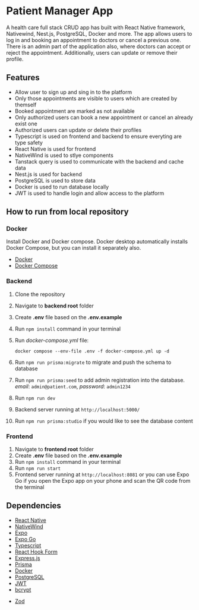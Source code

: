 # **Patient Manager App**

A health care full stack CRUD app has built with React Native framework, Nativewind, Nest.js, PostgreSQL, Docker and more. The app allows users to log in and booking an appointment to doctors or cancel a previous one. There is an admin part of the application also, where doctors can accept or reject the appointment. Additionally, users can update or remove their profile.

<!--
### Login:
- **Admin**:
   - email: admin@patient.com
   - password: admin1234
- **User**:
   - email: test@example.com
   - password: 1234

### Demo video: [Link](https://github.com/ev0clu/patient-manager/blob/main/demo.mp4)
-->

## Features

- Allow user to sign up and sing in to the platform
- Only those appointments are visible to users which are created by themself
- Booked appointment are marked as not available
- Only authorized users can book a new appointment or cancel an already exist one
- Authorized users can update or delete their profiles
- Typescript is used on frontend and backend to ensure everyting are type safety
- React Native is used for frontend
- NativeWind is used to stlye components
- Tanstack query is used to communicate with the backend and cache data
- Nest.js is used for backend
- PostgreSQL is used to store data
- Docker is used to run database locally
- JWT is used to handle login and allow access to the platform

## How to run from local repository

### Docker

Install Docker and Docker compose. Docker desktop automatically installs Docker Compose, but you can install it separately also.

- [Docker](https://docs.docker.com/desktop/)
- [Docker Compose](https://docs.docker.com/compose/install/)

### Backend

1. Clone the repository
2. Navigate to **backend root** folder
3. Create **.env** file based on the **.env.example**
4. Run `npm install` command in your terminal
5. Run _docker-compose.yml_ file:

   ```
   docker compose --env-file .env -f docker-compose.yml up -d
   ```

6. Run `npm run prisma:migrate` to migrate and push the schema to database
7. Run `npm run prisma:seed` to add admin registration into the database. _email_: `admin@patient.com`, _password_: `admin1234`
8. Run `npm run dev`
9. Backend server running at `http://localhost:5000/`
10. Run `npm run prisma:studio` if you would like to see the database content

<!--
#### How to run backend test

1. Navigate to **backend root** folder
2. Create **.env.test** file based on the **.env.test.example**
3. Run _docker-compose.test.yml_ file from **backend root** folder:
   ```
   docker compose --env-file .env.test -f docker-compose.test.yml up -d
   ```
4. Run `npm run prisma:push-test` to push schema to database
5. Run `npm run prisma:studio-test` if you would like to see the database content
6. Run `npm run test` to run unit test
-->

### Frontend

1. Navigate to **frontend root** folder
2. Create **.env** file based on the **.env.example**
3. Run `npm install` command in your terminal
4. Run `npm run start`
5. Frontend server running at `http://localhost:8081` or you can use Expo Go if you open the Expo app on your phone and scan the QR code from the terminal

## Dependencies

- [React Native](https://reactnative.dev/)
- [NativeWind](https://www.nativewind.dev/)
- [Expo](https://docs.expo.dev/)
- [Expo Go](https://expo.dev/go)
- [Typescript](https://www.typescriptlang.org/)
- [React Hook Form](https://react-hook-form.com/)
- [Express.js](https://expressjs.com/)
- [Prisma](https://www.prisma.io/)
- [Docker](https://www.docker.com/)
- [PostgreSQL](https://www.postgresql.org/)
- [JWT](https://www.npmjs.com/package/jsonwebtoken)
- [bcrypt](https://www.npmjs.com/package/bcrypt)
<!--- [Jest](https://jestjs.io/docs/getting-started)
[Supertest](https://www.npmjs.com/package/supertest)-->
- [Zod](https://zod.dev/)
